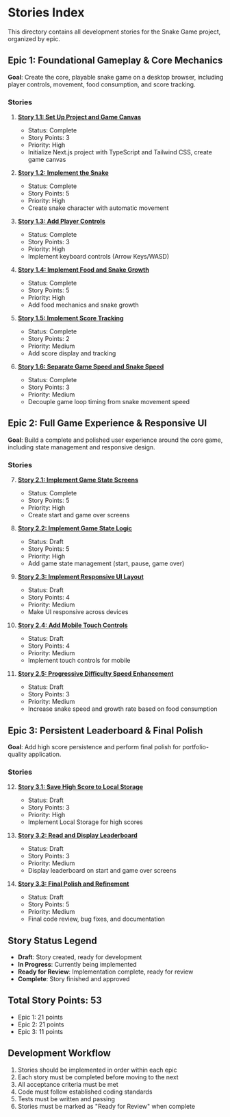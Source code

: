 # Stories Index

This directory contains all development stories for the Snake Game project, organized by epic.

## Epic 1: Foundational Gameplay & Core Mechanics

**Goal**: Create the core, playable snake game on a desktop browser, including player controls, movement, food consumption, and score tracking.

### Stories

1. **[Story 1.1: Set Up Project and Game Canvas](story-1-1-setup-project-game-canvas.md)**

   - Status: Complete
   - Story Points: 3
   - Priority: High
   - Initialize Next.js project with TypeScript and Tailwind CSS, create game canvas

2. **[Story 1.2: Implement the Snake](story-1-2-implement-snake.md)**

   - Status: Complete
   - Story Points: 5
   - Priority: High
   - Create snake character with automatic movement

3. **[Story 1.3: Add Player Controls](story-1-3-add-player-controls.md)**

   - Status: Complete
   - Story Points: 3
   - Priority: High
   - Implement keyboard controls (Arrow Keys/WASD)

4. **[Story 1.4: Implement Food and Snake Growth](story-1-4-implement-food-growth.md)**

   - Status: Complete
   - Story Points: 5
   - Priority: High
   - Add food mechanics and snake growth

5. **[Story 1.5: Implement Score Tracking](story-1-5-implement-score-tracking.md)**
   - Status: Complete
   - Story Points: 2
   - Priority: Medium
   - Add score display and tracking

6. **[Story 1.6: Separate Game Speed and Snake Speed](story-1-6-separate-game-snake-speed.md)**
   - Status: Complete
   - Story Points: 3
   - Priority: Medium
   - Decouple game loop timing from snake movement speed

## Epic 2: Full Game Experience & Responsive UI

**Goal**: Build a complete and polished user experience around the core game, including state management and responsive design.

### Stories

7. **[Story 2.1: Implement Game State Screens](story-2-1-game-state-screens.md)**

   - Status: Complete
   - Story Points: 5
   - Priority: High
   - Create start and game over screens

8. **[Story 2.2: Implement Game State Logic](story-2-2-game-state-logic.md)**

   - Status: Draft
   - Story Points: 5
   - Priority: High
   - Add game state management (start, pause, game over)

9. **[Story 2.3: Implement Responsive UI Layout](story-2-3-responsive-ui-layout.md)**

   - Status: Draft
   - Story Points: 4
   - Priority: Medium
   - Make UI responsive across devices

10. **[Story 2.4: Add Mobile Touch Controls](story-2-4-mobile-touch-controls.md)**
    - Status: Draft
    - Story Points: 4
    - Priority: Medium
    - Implement touch controls for mobile

11. **[Story 2.5: Progressive Difficulty Speed Enhancement](story-2-5-progressive-difficulty.md)**
    - Status: Draft
    - Story Points: 3
    - Priority: Medium
    - Increase snake speed and growth rate based on food consumption

## Epic 3: Persistent Leaderboard & Final Polish

**Goal**: Add high score persistence and perform final polish for portfolio-quality application.

### Stories

12. **[Story 3.1: Save High Score to Local Storage](story-3-1-save-high-score.md)**

    - Status: Draft
    - Story Points: 3
    - Priority: High
    - Implement Local Storage for high scores

13. **[Story 3.2: Read and Display Leaderboard](story-3-2-display-leaderboard.md)**

    - Status: Draft
    - Story Points: 3
    - Priority: Medium
    - Display leaderboard on start and game over screens

14. **[Story 3.3: Final Polish and Refinement](story-3-3-final-polish.md)**
    - Status: Draft
    - Story Points: 5
    - Priority: Medium
    - Final code review, bug fixes, and documentation

## Story Status Legend

- **Draft**: Story created, ready for development
- **In Progress**: Currently being implemented
- **Ready for Review**: Implementation complete, ready for review
- **Complete**: Story finished and approved

## Total Story Points: 53

- Epic 1: 21 points
- Epic 2: 21 points
- Epic 3: 11 points

## Development Workflow

1. Stories should be implemented in order within each epic
2. Each story must be completed before moving to the next
3. All acceptance criteria must be met
4. Code must follow established coding standards
5. Tests must be written and passing
6. Stories must be marked as "Ready for Review" when complete
